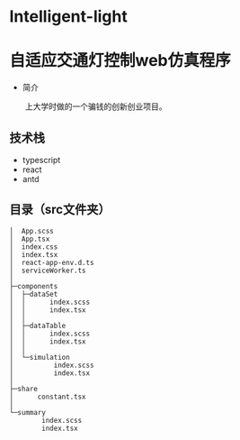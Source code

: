 # Intelligent-light


# 自适应交通灯控制web仿真程序

   - 简介
   
   &emsp;&emsp;上大学时做的一个骗钱的创新创业项目。

## 技术栈

- typescript
- react
- antd

## 目录（src文件夹）

```
│  App.scss
│  App.tsx
│  index.css
│  index.tsx
│  react-app-env.d.ts
│  serviceWorker.ts
│
├─components
│  ├─dataSet
│  │      index.scss
│  │      index.tsx
│  │
│  ├─dataTable
│  │      index.scss
│  │      index.tsx
│  │
│  └─simulation
│          index.scss
│          index.tsx
│
├─share
│      constant.tsx
│
└─summary
        index.scss
        index.tsx
 ```




